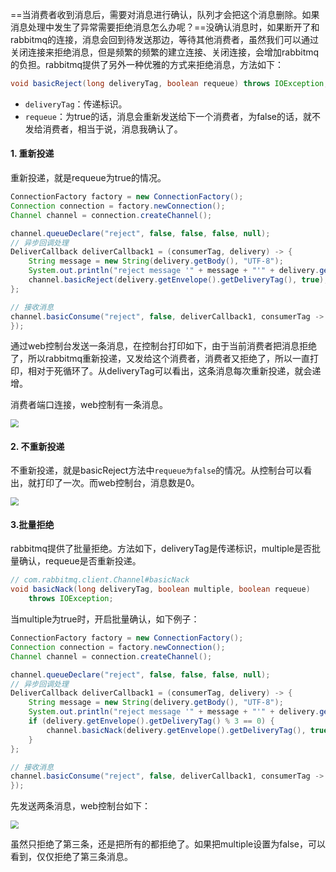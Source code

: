 ==当消费者收到消息后，需要对消息进行确认，队列才会把这个消息删除。如果消息处理中发生了异常需要拒绝消息怎么办呢？==没确认消息时，如果断开了和rabbitmq的连接，消息会回到待发送那边，等待其他消费者，虽然我们可以通过关闭连接来拒绝消息，但是频繁的频繁的建立连接、关闭连接，会增加rabbitmq的负担。rabbitmq提供了另外一种优雅的方式来拒绝消息，方法如下：

```java
void basicReject(long deliveryTag, boolean requeue) throws IOException;
```

- `deliveryTag`：传递标识。
- `requeue`：为true的话，消息会重新发送给下一个消费者，为false的话，就不发给消费者，相当于说，消息我确认了。

#### 1. 重新投递

重新投递，就是requeue为true的情况。

```java
ConnectionFactory factory = new ConnectionFactory();
Connection connection = factory.newConnection();
Channel channel = connection.createChannel();

channel.queueDeclare("reject", false, false, false, null);
// 异步回调处理
DeliverCallback deliverCallback1 = (consumerTag, delivery) -> {
    String message = new String(delivery.getBody(), "UTF-8");
    System.out.println("reject message '" + message + "'" + delivery.getEnvelope().getDeliveryTag());
    channel.basicReject(delivery.getEnvelope().getDeliveryTag(), true);
};

// 接收消息
channel.basicConsume("reject", false, deliverCallback1, consumerTag -> {
});
```

通过web控制台发送一条消息，在控制台打印如下，由于当前消费者把消息拒绝了，所以rabbitmq重新投递，又发给这个消费者，消费者又拒绝了，所以一直打印，相对于死循环了。从deliveryTag可以看出，这条消息每次重新投递，就会递增。

消费者端口连接，web控制有一条消息。

<img src="https://tva1.sinaimg.cn/large/008eGmZEgy1godfzbtzjmj313q03gweh.jpg" style="zoom:80%">

#### 2. 不重新投递

不重新投递，就是basicReject方法中`requeue为false`的情况。从控制台可以看出，就打印了一次。而web控制台，消息数是0。

<img src="https://tva1.sinaimg.cn/large/008eGmZEgy1godgi0dvvjj313y03w0sq.jpg" style="zoom:80%">

#### 3.批量拒绝

rabbitmq提供了批量拒绝。方法如下，deliveryTag是传递标识，multiple是否批量确认，requeue是否重新投递。

```java
// com.rabbitmq.client.Channel#basicNack
void basicNack(long deliveryTag, boolean multiple, boolean requeue)
    throws IOException;
```

当multiple为true时，开启批量确认，如下例子：

```java
ConnectionFactory factory = new ConnectionFactory();
Connection connection = factory.newConnection();
Channel channel = connection.createChannel();

channel.queueDeclare("reject", false, false, false, null);
// 异步回调处理
DeliverCallback deliverCallback1 = (consumerTag, delivery) -> {
    String message = new String(delivery.getBody(), "UTF-8");
    System.out.println("reject message '" + message + "'" + delivery.getEnvelope().getDeliveryTag());
    if (delivery.getEnvelope().getDeliveryTag() % 3 == 0) {
        channel.basicNack(delivery.getEnvelope().getDeliveryTag(), true, false);
    }
};

// 接收消息
channel.basicConsume("reject", false, deliverCallback1, consumerTag -> {
});
```

先发送两条消息，web控制台如下：

<img src="https://tva1.sinaimg.cn/large/008eGmZEgy1godmytrmbrj313w03s3yi.jpg" style="zoom:80%">

虽然只拒绝了第三条，还是把所有的都拒绝了。如果把multiple设置为false，可以看到，仅仅拒绝了第三条消息。